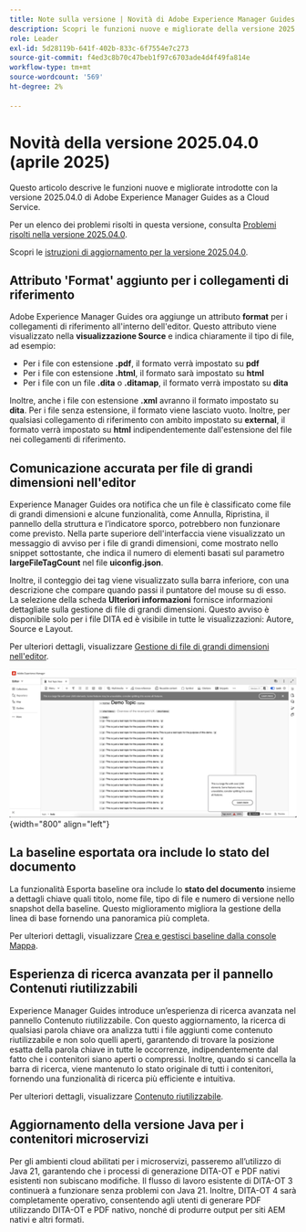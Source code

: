 ```yaml
---
title: Note sulla versione | Novità di Adobe Experience Manager Guides versione 2025.04.0
description: Scopri le funzioni nuove e migliorate della versione 2025.04.0 di Adobe Experience Manager Guides
role: Leader
exl-id: 5d28119b-641f-402b-833c-6f7554e7c273
source-git-commit: f4ed3c8b70c47beb1f97c6703ade4d4f49fa814e
workflow-type: tm+mt
source-wordcount: '569'
ht-degree: 2%

---
```


# Novità della versione 2025.04.0 (aprile 2025)

Questo articolo descrive le funzioni nuove e migliorate introdotte con la versione 2025.04.0 di Adobe Experience Manager Guides as a Cloud Service.

Per un elenco dei problemi risolti in questa versione, consulta [Problemi risolti nella versione 2025.04.0](fixed-issues-2025-04-0.md).

Scopri le [istruzioni di aggiornamento per la versione 2025.04.0](../release-info/upgrade-instructions-2025-04-0.md).

## Attributo &#39;Format&#39; aggiunto per i collegamenti di riferimento

Adobe Experience Manager Guides ora aggiunge un attributo **format** per i collegamenti di riferimento all&#39;interno dell&#39;editor. Questo attributo viene visualizzato nella **visualizzazione Source** e indica chiaramente il tipo di file, ad esempio:

- Per i file con estensione **.pdf**, il formato verrà impostato su **pdf**
- Per i file con estensione **.html**, il formato sarà impostato su **html**
- Per i file con un file **.dita** o **.ditamap**, il formato verrà impostato su **dita**

Inoltre, anche i file con estensione **.xml** avranno il formato impostato su **dita**. Per i file senza estensione, il formato viene lasciato vuoto. Inoltre, per qualsiasi collegamento di riferimento con ambito impostato su **external**, il formato verrà impostato su **html** indipendentemente dall&#39;estensione del file nei collegamenti di riferimento.


## Comunicazione accurata per file di grandi dimensioni nell&#39;editor

Experience Manager Guides ora notifica che un file è classificato come file di grandi dimensioni e alcune funzionalità, come Annulla, Ripristina, il pannello della struttura e l’indicatore sporco, potrebbero non funzionare come previsto. Nella parte superiore dell&#39;interfaccia viene visualizzato un messaggio di avviso per i file di grandi dimensioni, come mostrato nello snippet sottostante, che indica il numero di elementi basati sul parametro **largeFileTagCount** nel file **uiconfig.json**.

Inoltre, il conteggio dei tag viene visualizzato sulla barra inferiore, con una descrizione che compare quando passi il puntatore del mouse su di esso. La selezione della scheda **Ulteriori informazioni** fornisce informazioni dettagliate sulla gestione di file di grandi dimensioni. Questo avviso è disponibile solo per i file DITA ed è visibile in tutte le visualizzazioni: Autore, Source e Layout.

Per ulteriori dettagli, visualizzare [Gestione di file di grandi dimensioni nell&#39;editor](../user-guide/web-editor-other-features.md#handling-large-files-in-the-editor).

![](assets/add-toast-tag-count.png){width="800" align="left"}

## La baseline esportata ora include lo stato del documento

La funzionalità Esporta baseline ora include lo **stato del documento** insieme a dettagli chiave quali titolo, nome file, tipo di file e numero di versione nello snapshot della baseline. Questo miglioramento migliora la gestione della linea di base fornendo una panoramica più completa.

Per ulteriori dettagli, visualizzare [Crea e gestisci baseline dalla console Mappa](../user-guide/web-editor-baseline.md#manage-baselines).

## Esperienza di ricerca avanzata per il pannello Contenuti riutilizzabili

Experience Manager Guides introduce un’esperienza di ricerca avanzata nel pannello Contenuto riutilizzabile. Con questo aggiornamento, la ricerca di qualsiasi parola chiave ora analizza tutti i file aggiunti come contenuto riutilizzabile e non solo quelli aperti, garantendo di trovare la posizione esatta della parola chiave in tutte le occorrenze, indipendentemente dal fatto che i contenitori siano aperti o compressi. Inoltre, quando si cancella la barra di ricerca, viene mantenuto lo stato originale di tutti i contenitori, fornendo una funzionalità di ricerca più efficiente e intuitiva.

Per ulteriori dettagli, visualizzare [Contenuto riutilizzabile](../user-guide/web-editor-features.md#reusable-content).


## Aggiornamento della versione Java per i contenitori microservizi

Per gli ambienti cloud abilitati per i microservizi, passeremo all’utilizzo di Java 21, garantendo che i processi di generazione DITA-OT e PDF nativi esistenti non subiscano modifiche. Il flusso di lavoro esistente di DITA-OT 3 continuerà a funzionare senza problemi con Java 21.  Inoltre, DITA-OT 4 sarà completamente operativo, consentendo agli utenti di generare PDF utilizzando DITA-OT e PDF nativo, nonché di produrre output per siti AEM nativi e altri formati.
